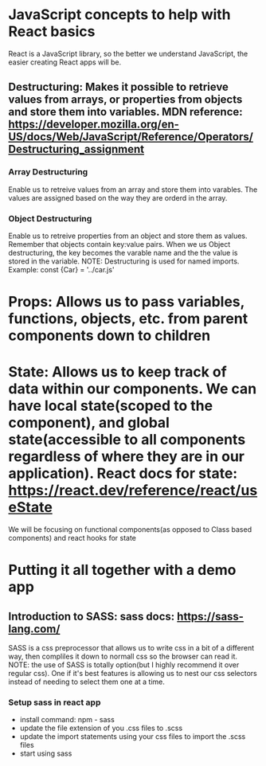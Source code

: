 <!-- Week 14 React Fundamentals: Props, State, Lifecycle Methods -->

# JavaScript concepts to help with React basics

React is a JavaScript library, so the better we understand JavaScript, the easier creating React apps will be.

## Destructuring: Makes it possible to retrieve values from arrays, or properties from objects and store them into variables. MDN reference: https://developer.mozilla.org/en-US/docs/Web/JavaScript/Reference/Operators/Destructuring_assignment

### Array Destructuring

Enable us to retreive values from an array and store them into varables. The values are assigned based on the way they are orderd in the array.

### Object Destructuring

Enable us to retreive properties from an object and store them as values. Remember that objects contain key:value pairs. When we us Object destructuring, the key becomes the varable name and the the value is stored in the variable. NOTE: Destructuring is used for named imports. Example: const {Car} = '../car.js'

# Props: Allows us to pass variables, functions, objects, etc. from parent components down to children

# State: Allows us to keep track of data within our components. We can have local state(scoped to the component), and global state(accessible to all components regardless of where they are in our application). React docs for state: https://react.dev/reference/react/useState

We will be focusing on functional components(as opposed to Class based components) and react hooks for state

# Putting it all together with a demo app

## Introduction to SASS: sass docs: https://sass-lang.com/

SASS is a css preprocessor that allows us to write css in a bit of a different way, then compliles it down to normall css so the browser can read it.
NOTE: the use of SASS is totally option(but I highly recommend it over regular css). One if it's best features is allowing us to nest our css selectors instead of needing to select them one at a time.

### Setup sass in react app

- install command: npm - sass
- update the file extension of you .css files to .scss
- update the import statements using your css files to import the .scss files
- start using sass
